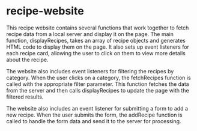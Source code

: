 # recipe-website

This recipe website contains several functions that work together to fetch recipe data from a local server and display it on the page. The main function, displayRecipes, takes an array of recipe objects and generates HTML code to display them on the page. It also sets up event listeners for each recipe card, allowing the user to click on them to view more details about the recipe.

The website also includes event listeners for filtering the recipes by category. When the user clicks on a category, the fetchRecipes function is called with the appropriate filter parameter. This function fetches the data from the server and then calls displayRecipes to update the page with the filtered results.


The website also includes an event listener for submitting a form to add a new recipe. When the user submits the form, the addRecipe function is called to handle the form data and send it to the server for processing.



